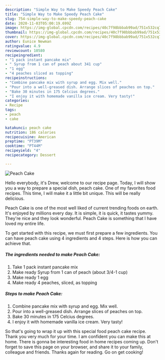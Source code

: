 ```yaml
---
description: "Simple Way to Make Speedy Peach Cake"
title: "Simple Way to Make Speedy Peach Cake"
slug: 754-simple-way-to-make-speedy-peach-cake
date: 2020-11-03T05:00:19.699Z
image: https://img-global.cpcdn.com/recipes/40c7f98bbbab99ad/751x532cq70/peach-cake-recipe-main-photo.jpg
thumbnail: https://img-global.cpcdn.com/recipes/40c7f98bbbab99ad/751x532cq70/peach-cake-recipe-main-photo.jpg
cover: https://img-global.cpcdn.com/recipes/40c7f98bbbab99ad/751x532cq70/peach-cake-recipe-main-photo.jpg
author: Eunice Newman
ratingvalue: 4.9
reviewcount: 10580
recipeingredient:
- "1 pack instant pancake mix"
- " Syrup from 1 can of peach about 341 cup"
- "1 egg"
- "4 peaches sliced as topping"
recipeinstructions:
- "Combine pancake mix with syrup and egg. Mix well."
- "Pour into a well-greased dish. Arrange slices of peaches on top."
- "Bake 30 minutes in 175 Celcius degrees."
- "I enjoy it with homemade vanilla ice cream. Very tasty!"
categories:
- Recipe
tags:
- peach
- cake

katakunci: peach cake 
nutrition: 186 calories
recipecuisine: American
preptime: "PT39M"
cooktime: "PT44M"
recipeyield: "4"
recipecategory: Dessert

---
```



![Peach Cake](https://img-global.cpcdn.com/recipes/40c7f98bbbab99ad/751x532cq70/peach-cake-recipe-main-photo.jpg)

Hello everybody, it's Drew, welcome to our recipe page. Today, I will show you a way to prepare a special dish, peach cake. One of my favorites food recipes. This time, I will make it a little bit unique. This will be really delicious.



Peach Cake is one of the most well liked of current trending foods on earth. It's enjoyed by millions every day. It is simple, it is quick, it tastes yummy. They're nice and they look wonderful. Peach Cake is something that I have loved my entire life.


To get started with this recipe, we must first prepare a few ingredients. You can have peach cake using 4 ingredients and 4 steps. Here is how you can achieve that.

<!--inarticleads1-->

##### The ingredients needed to make Peach Cake:

1. Take 1 pack instant pancake mix
1. Make ready  Syrup from 1 can of peach (about 3/4-1 cup)
1. Make ready 1 egg
1. Make ready 4 peaches, sliced, as topping




<!--inarticleads2-->

##### Steps to make Peach Cake:

1. Combine pancake mix with syrup and egg. Mix well.
1. Pour into a well-greased dish. Arrange slices of peaches on top.
1. Bake 30 minutes in 175 Celcius degrees.
1. I enjoy it with homemade vanilla ice cream. Very tasty!




So that's going to wrap it up with this special food peach cake recipe. Thank you very much for your time. I am confident you can make this at home. There is gonna be interesting food in home recipes coming up. Don't forget to save this page on your browser, and share it to your family, colleague and friends. Thanks again for reading. Go on get cooking!
